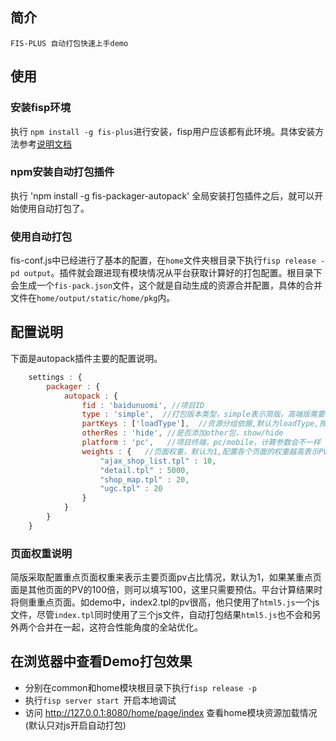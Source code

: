 ﻿## 简介

	FIS-PLUS 自动打包快速上手demo
	
## 使用

### 安装fisp环境

执行 `npm install -g fis-plus`进行安装，fisp用户应该都有此环境。具体安装方法参考[说明文档](http://fis.baidu.com/fis-plus/userdoc/%E5%AE%89%E8%A3%85%E4%BD%BF%E7%94%A8)

### npm安装自动打包插件 

执行 'npm install -g fis-packager-autopack' 全局安装打包插件之后，就可以开始使用自动打包了。

### 使用自动打包

fis-conf.js中已经进行了基本的配置，在`home`文件夹根目录下执行`fisp release -pd output`。插件就会跟进现有模块情况从平台获取计算好的打包配置。根目录下会生成一个`fis-pack.json`文件，这个就是自动生成的资源合并配置，具体的合并文件在`home/output/static/home/pkg`内。

## 配置说明

下面是autopack插件主要的配置说明。

```javascript
	settings : {
		packager : {
			autopack : {
				fid : 'baidunuomi', //项目ID
				type : 'simple',  //打包版本类型，simple表示简版，高端版需要借助线上统计
				partKeys : ['loadType'],  //资源分组依据,默认为loadType,按照加载类型分组，设置[]表示不使用分组依据
				otherRes : 'hide', //是否添加other包，show/hide
				platform : 'pc',   //项目终端，pc/mobile，计算参数会不一样
				weights : {   //页面权重，默认为1,配置各个页面的权重越高表示PV比例越高
			        "ajax_shop_list.tpl" : 10,
			        "detail.tpl" : 5000,
			        "shop_map.tpl" : 20,
			        "ugc.tpl" : 20
			    }
			}
		}
	}
```

### 页面权重说明

简版采取配置重点页面权重来表示主要页面pv占比情况，默认为1，如果某重点页面是其他页面的PV的100倍，则可以填写100，这里只需要预估。平台计算结果时将侧重重点页面。如demo中，index2.tpl的pv很高，他只使用了`html5.js`一个js文件，尽管`index.tpl`同时使用了三个js文件，自动打包结果`html5.js`也不会和另外两个合并在一起，这符合性能角度的全站优化。


## 在浏览器中查看Demo打包效果

 - 分别在common和home模块根目录下执行`fisp release -p`
 - 执行`fisp server start `开启本地调试
 - 访问 http://127.0.0.1:8080/home/page/index 查看home模块资源加载情况(默认只对js开启自动打包)

